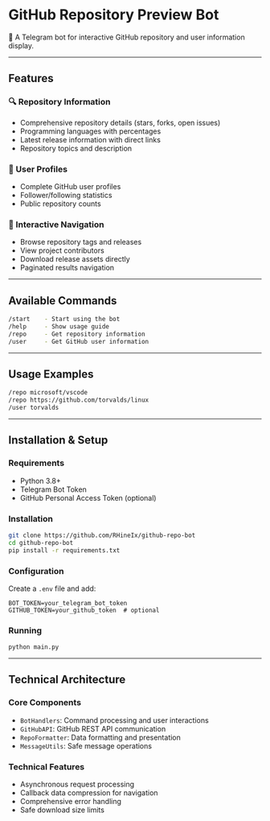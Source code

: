 # GitHub Repository Preview Bot

🤖 A Telegram bot for interactive GitHub repository and user information display.

---

## Features

### 🔍 Repository Information

- Comprehensive repository details (stars, forks, open issues)
- Programming languages with percentages
- Latest release information with direct links
- Repository topics and description

### 👤 User Profiles

- Complete GitHub user profiles
- Follower/following statistics
- Public repository counts

### 🚀 Interactive Navigation

- Browse repository tags and releases
- View project contributors
- Download release assets directly
- Paginated results navigation

---

## Available Commands

```bash
/start    - Start using the bot  
/help     - Show usage guide  
/repo     - Get repository information  
/user     - Get GitHub user information  
```

---

## Usage Examples

```bash
/repo microsoft/vscode  
/repo https://github.com/torvalds/linux  
/user torvalds  
```

---

## Installation & Setup

### Requirements

- Python 3.8+
- Telegram Bot Token
- GitHub Personal Access Token (optional)

### Installation

```bash
git clone https://github.com/RHineIx/github-repo-bot  
cd github-repo-bot  
pip install -r requirements.txt  
```

### Configuration

Create a `.env` file and add:

```env
BOT_TOKEN=your_telegram_bot_token  
GITHUB_TOKEN=your_github_token  # optional  
```

### Running

```bash
python main.py
```

---

## Technical Architecture

### Core Components

- `BotHandlers`: Command processing and user interactions  
- `GitHubAPI`: GitHub REST API communication  
- `RepoFormatter`: Data formatting and presentation  
- `MessageUtils`: Safe message operations  

### Technical Features

- Asynchronous request processing  
- Callback data compression for navigation  
- Comprehensive error handling  
- Safe download size limits
